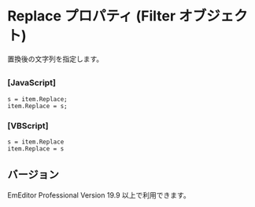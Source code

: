 # Replace プロパティ (Filter オブジェクト)

置換後の文字列を指定します。

## 

### \[JavaScript\]

```
s = item.Replace;
item.Replace = s;
```

### \[VBScript\]

```
s = item.Replace
item.Replace = s
```

## バージョン

EmEditor Professional Version 19.9 以上で利用できます。

